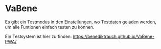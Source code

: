 # VaBene
Es gibt ein Testmodus in den Einstellungen, wo Testdaten geladen werden, um alle Funtionen einfach testen zu können.

Ein Testsystem ist hier zu finden: https://benediktrauch.github.io/VaBene-PWA/

